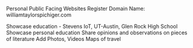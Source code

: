 Personal Public Facing Websites
Register Domain Name: williamtaylorspichiger.com

Showcase education - Stevens IoT, UT-Austin, Glen Rock High School
Showcase personal education
Share opinions and observations on pieces of literature
Add Photos, Videos
Maps of travel
